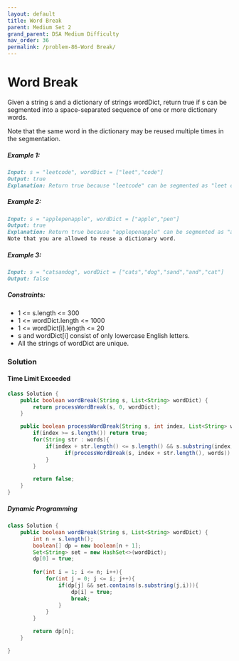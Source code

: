 ```yaml
---
layout: default
title: Word Break
parent: Medium Set 2
grand_parent: DSA Medium Difficulty
nav_order: 36
permalink: /problem-86-Word Break/
---
```

# Word Break
Given a string s and a dictionary of strings wordDict, return true if s can be segmented into a space-separated sequence of one or more dictionary words.

Note that the same word in the dictionary may be reused multiple times in the segmentation.

##### Example 1:
```markdown
Input: s = "leetcode", wordDict = ["leet","code"]
Output: true
Explanation: Return true because "leetcode" can be segmented as "leet code".
```
##### Example 2:
```markdown
Input: s = "applepenapple", wordDict = ["apple","pen"]
Output: true
Explanation: Return true because "applepenapple" can be segmented as "apple pen apple".
Note that you are allowed to reuse a dictionary word.
```
##### Example 3:
```markdown
Input: s = "catsandog", wordDict = ["cats","dog","sand","and","cat"]
Output: false
```
##### Constraints:
* 1 <= s.length <= 300
* 1 <= wordDict.length <= 1000
* 1 <= wordDict[i].length <= 20
* s and wordDict[i] consist of only lowercase English letters.
* All the strings of wordDict are unique.

### Solution
#### Time Limit Exceeded
```java
class Solution {
    public boolean wordBreak(String s, List<String> wordDict) {
        return processWordBreak(s, 0, wordDict);
    }

    public boolean processWordBreak(String s, int index, List<String> words){
        if(index >= s.length()) return true;
        for(String str : words){
            if(index + str.length() <= s.length() && s.substring(index, index + str.length()).equals(str)){
                  if(processWordBreak(s, index + str.length(), words)) return true;
            }
        }

        return false;
    }
}
```
##### Dynamic Programming
```java
class Solution {
    public boolean wordBreak(String s, List<String> wordDict) {
        int n = s.length();
        boolean[] dp = new boolean[n + 1];
        Set<String> set = new HashSet<>(wordDict);
        dp[0] = true;
        
        for(int i = 1; i <= n; i++){
            for(int j = 0; j <= i; j++){
                if(dp[j] && set.contains(s.substring(j,i))){
                    dp[i] = true;
                    break;
                }
            }
        }

        return dp[n];
    }

}
```